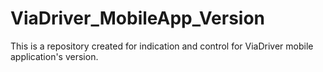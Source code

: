 # ViaDriver_MobileApp_Version
This is a repository created for indication and control for ViaDriver mobile application's version.
